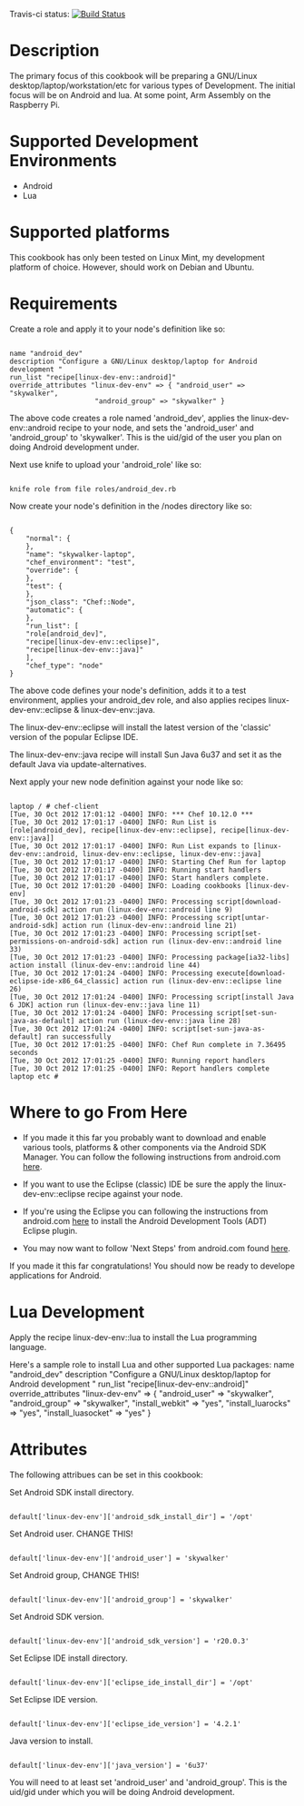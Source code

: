 Travis-ci status: [![Build Status](https://secure.travis-ci.org/jackl0phty/opschef-cookbook-linux-dev-env.png?branch=master)](http://travis-ci.org/jackl0phty/opschef-cookbook-linux-dev-env)

Description
===========

The primary focus of this cookbook will be preparing a GNU/Linux desktop/laptop/workstation/etc for various
types of Development.  The initial focus will be on Android and lua. At some point, Arm Assembly on the
Raspberry Pi.

Supported Development Environments
==================================

* Android
* Lua

Supported platforms
===================

This cookbook has only been tested on Linux Mint, my development platform of choice.
However, should work on Debian and Ubuntu.

Requirements
============

Create a role and apply it to your node's definition like so:
<pre><code>
name "android_dev"
description "Configure a GNU/Linux desktop/laptop for Android development "
run_list "recipe[linux-dev-env::android]"
override_attributes "linux-dev-env" => { "android_user" => "skywalker",
					 "android_group" => "skywalker" }
</pre></code>

The above code creates a role named 'android_dev', applies the linux-dev-env::android
recipe to your node, and sets the 'android_user' and 'android_group' to 'skywalker'.
This is the uid/gid of the user you plan on doing Android development under.

Next use knife to upload your 'android_role' like so:
<pre><code>
knife role from file roles/android_dev.rb
</pre></code>

Now create your node's definition in the /nodes directory like so:
<pre><code>
{
    "normal": {
    },
    "name": "skywalker-laptop",
    "chef_environment": "test",
    "override": {
    },
	"test": {
    },
    "json_class": "Chef::Node",
    "automatic": {
    },
    "run_list": [
	"role[android_dev]",
	"recipe[linux-dev-env::eclipse]",
	"recipe[linux-dev-env::java]"
    ],
    "chef_type": "node"
}
</pre></code>

The above code defines your node's definition, adds it to a test environment, applies your android_dev role, and 
also applies recipes linux-dev-env::eclipse & linux-dev-env::java.

The linux-dev-env::eclipse will install the latest version of the 'classic' version of the popular Eclipse IDE.

The linux-dev-env::java recipe will install Sun Java 6u37 and set it as the default Java via update-alternatives.
 
Next apply your new node definition against your node like so:
<pre><code>
laptop / # chef-client
[Tue, 30 Oct 2012 17:01:12 -0400] INFO: *** Chef 10.12.0 ***
[Tue, 30 Oct 2012 17:01:17 -0400] INFO: Run List is [role[android_dev], recipe[linux-dev-env::eclipse], recipe[linux-dev-env::java]]
[Tue, 30 Oct 2012 17:01:17 -0400] INFO: Run List expands to [linux-dev-env::android, linux-dev-env::eclipse, linux-dev-env::java]
[Tue, 30 Oct 2012 17:01:17 -0400] INFO: Starting Chef Run for laptop
[Tue, 30 Oct 2012 17:01:17 -0400] INFO: Running start handlers
[Tue, 30 Oct 2012 17:01:17 -0400] INFO: Start handlers complete.
[Tue, 30 Oct 2012 17:01:20 -0400] INFO: Loading cookbooks [linux-dev-env]
[Tue, 30 Oct 2012 17:01:23 -0400] INFO: Processing script[download-android-sdk] action run (linux-dev-env::android line 9)
[Tue, 30 Oct 2012 17:01:23 -0400] INFO: Processing script[untar-android-sdk] action run (linux-dev-env::android line 21)
[Tue, 30 Oct 2012 17:01:23 -0400] INFO: Processing script[set-permissions-on-android-sdk] action run (linux-dev-env::android line 33)
[Tue, 30 Oct 2012 17:01:23 -0400] INFO: Processing package[ia32-libs] action install (linux-dev-env::android line 44)
[Tue, 30 Oct 2012 17:01:24 -0400] INFO: Processing execute[download-eclipse-ide-x86_64_classic] action run (linux-dev-env::eclipse line 26)
[Tue, 30 Oct 2012 17:01:24 -0400] INFO: Processing script[install Java 6 JDK] action run (linux-dev-env::java line 11)
[Tue, 30 Oct 2012 17:01:24 -0400] INFO: Processing script[set-sun-java-as-default] action run (linux-dev-env::java line 28)
[Tue, 30 Oct 2012 17:01:24 -0400] INFO: script[set-sun-java-as-default] ran successfully
[Tue, 30 Oct 2012 17:01:25 -0400] INFO: Chef Run complete in 7.36495 seconds
[Tue, 30 Oct 2012 17:01:25 -0400] INFO: Running report handlers
[Tue, 30 Oct 2012 17:01:25 -0400] INFO: Report handlers complete
laptop etc #
</pre></code>

Where to go From Here
=====================

* If you made it this far you probably want to download and enable various tools, platforms & other components via the Android SDK Manager.
You can follow the following instructions from android.com [here](http://developer.android.com/sdk/installing/adding-packages.html).

* If you want to use the Eclipse (classic) IDE be sure the apply the linux-dev-env::eclipse recipe against your node.

* If you're using the Eclipse you can following the instructions from android.com [here](http://developer.android.com/sdk/installing/installing-adt.html)
to install the Android Development Tools (ADT) Eclipse plugin.

* You may now want to follow 'Next Steps' from android.com found [here](http://developer.android.com/sdk/installing/next.html).

If you made it this far congratulations! You should now be ready to develope applications for Android.

Lua Development
===============

Apply the recipe linux-dev-env::lua to install the Lua programming language.

Here's a sample role to install Lua and other supported Lua packages:
</pre></code>
name "android_dev"
description "Configure a GNU/Linux desktop/laptop for Android development "
run_list "recipe[linux-dev-env::android]"
override_attributes "linux-dev-env" => { "android_user" => "skywalker",
         	    "android_group" => "skywalker", "install_webkit" => "yes",
		    "install_luarocks" => "yes", "install_luasocket" => "yes" }
</pre></code>

Attributes
==========

The following attribues can be set in this cookbook:

Set Android SDK install directory.
<pre><code>
default['linux-dev-env']['android_sdk_install_dir'] = '/opt'
</pre></code>
Set Android user. CHANGE THIS!
<pre><code>
default['linux-dev-env']['android_user'] = 'skywalker'
</pre></code>
Set Android group, CHANGE THIS!
<pre><code>
default['linux-dev-env']['android_group'] = 'skywalker'
</pre></code>
Set Android SDK version.
<pre><code>
default['linux-dev-env']['android_sdk_version'] = 'r20.0.3'
</pre></code>
Set Eclipse IDE  install directory.
<pre><code>
default['linux-dev-env']['eclipse_ide_install_dir'] = '/opt'
</pre></code>
Set Eclipse IDE version.
<pre><code>
default['linux-dev-env']['eclipse_ide_version'] = '4.2.1'
</pre></code>
Java version to install.
<pre><code>
default['linux-dev-env']['java_version'] = '6u37'
</pre></code>

You will need to at least set 'android_user' and 'android_group'.  This is the uid/gid under which you will be
doing Android development.
